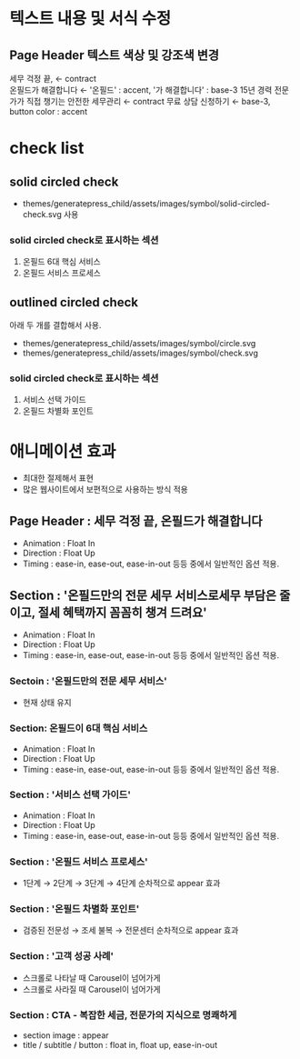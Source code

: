 # 텍스트 내용 및 서식 수정
## Page Header 텍스트 색상 및 강조색 변경
세무 걱정 끝, ← contract         
온필드가 해결합니다 ← '온필드' : accent, '가 해결합니다' : base-3
15년 경력 전문가가 직접 챙기는 안전한 세무관리 ← contract
무료 상담 신청하기 ← base-3, button color : accent

# check list
## solid circled check
- themes/generatepress_child/assets/images/symbol/solid-circled-check.svg 사용
### solid circled check로 표시하는 섹션
1. 온필드 6대 핵심 서비스
2. 온필드 서비스 프로세스

## outlined circled check
아래 두 개를 결합해서 사용.
- themes/generatepress_child/assets/images/symbol/circle.svg
- themes/generatepress_child/assets/images/symbol/check.svg
### solid circled check로 표시하는 섹션
1. 서비스 선택 가이드
2. 온필드 차별화 포인트


# 애니메이션 효과
- 최대한 절제해서 표현
- 많은 웹사이트에서 보편적으로 사용하는 방식 적용

## Page Header : 세무 걱정 끝, 온필드가 해결합니다
- Animation : Float In
- Direction : Float Up
- Timing : ease-in, ease-out, ease-in-out 등등 중에서 일반적인 옵션 적용.
## Section : '온필드만의 전문 세무 서비스로세무 부담은 줄이고, 절세 혜택까지 꼼꼼히 챙겨 드려요'
- Animation : Float In
- Direction : Float Up
- Timing : ease-in, ease-out, ease-in-out 등등 중에서 일반적인 옵션 적용.
### Sectoin : '온필드만의 전문 세무 서비스'
- 현재 상태 유지
### Section: 온필드이 6대 핵심 서비스
- Animation : Float In
- Direction : Float Up
- Timing : ease-in, ease-out, ease-in-out 등등 중에서 일반적인 옵션 적용.
### Section : '서비스 선택 가이드'
- Animation : Float In
- Direction : Float Up
- Timing : ease-in, ease-out, ease-in-out 등등 중에서 일반적인 옵션 적용.

### Section : '온필드 서비스 프로세스'
- 1단계 → 2단계 → 3단계 → 4단계 순차적으로 appear 효과
### Section : '온필드 차별화 포인트'
- 검증된 전문성 → 조세 불복 → 전문센터 순차적으로 appear 효과
### Section : '고객 성공 사례'
- 스크롤로 나타날 때 Carousel이 넘어가게
- 스크롤로 사라질 때 Carousel이 넘어가게

### Section : CTA - 복잡한 세금, 전문가의 지식으로 명쾌하게
- section image : appear
- title / subtitle / button : float in, float up, ease-in-out